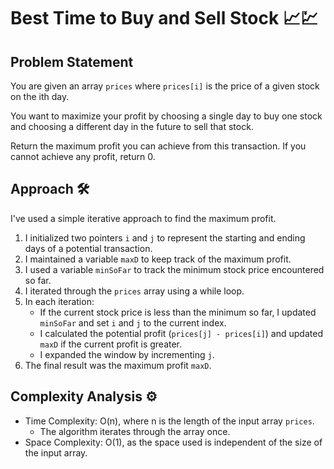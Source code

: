 # Best Time to Buy and Sell Stock 📈💹

## Problem Statement

You are given an array `prices` where `prices[i]` is the price of a given stock on the ith day.

You want to maximize your profit by choosing a single day to buy one stock and choosing a different day in the future to sell that stock.

Return the maximum profit you can achieve from this transaction. If you cannot achieve any profit, return 0.

## Approach 🛠️

I've used a simple iterative approach to find the maximum profit.

1. I initialized two pointers `i` and `j` to represent the starting and ending days of a potential transaction.
2. I maintained a variable `maxD` to keep track of the maximum profit.
3. I used a variable `minSoFar` to track the minimum stock price encountered so far.
4. I iterated through the `prices` array using a while loop.
5. In each iteration:
   - If the current stock price is less than the minimum so far, I updated `minSoFar` and set `i` and `j` to the current index.
   - I calculated the potential profit (`prices[j] - prices[i]`) and updated `maxD` if the current profit is greater.
   - I expanded the window by incrementing `j`.
6. The final result was the maximum profit `maxD`.

## Complexity Analysis ⚙️

- Time Complexity: O(n), where n is the length of the input array `prices`.
  - The algorithm iterates through the array once.
- Space Complexity: O(1), as the space used is independent of the size of the input array.
